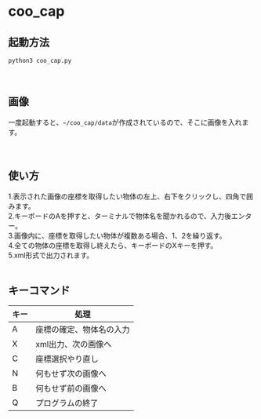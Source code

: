 # coo_cap
## 起動方法
```
python3 coo_cap.py
```
<br>

## 画像
一度起動すると、```~/coo_cap/data```が作成されているので、そこに画像を入れます。<br><br><br>

## 使い方
1.表示された画像の座標を取得したい物体の左上、右下をクリックし、四角で囲みます。<br>
2.キーボードのAを押すと、ターミナルで物体名を聞かれるので、入力後エンター。<br>
3.画像内に、座標を取得したい物体が複数ある場合、1、2を繰り返す。<br>
4.全ての物体の座標を取得し終えたら、キーボードのXキーを押す。<br>
5.xml形式で出力されます。<br><br>

## キーコマンド
キー|処理|
---|---|
A|座標の確定、物体名の入力|
X|xml出力、次の画像へ|
C|座標選択やり直し|
N|何もせず次の画像へ|
B|何もせず前の画像へ|
Q|プログラムの終了|
